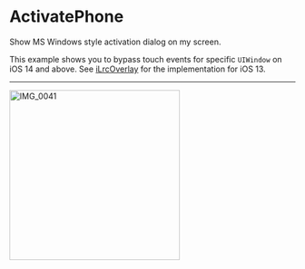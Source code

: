 # ActivatePhone

Show MS Windows style activation dialog on my screen.

This example shows you to bypass touch events for specific `UIWindow` on iOS 14 and above. See [iLrcOverlay](https://github.com/Lakr233/iLrcOverlay) for the implementation for iOS 13.

----

<img width="300" alt="IMG_0041" src="https://user-images.githubusercontent.com/5410705/170656035-6badabe4-3da8-4a58-8e7b-52fc90fbc07f.png">
